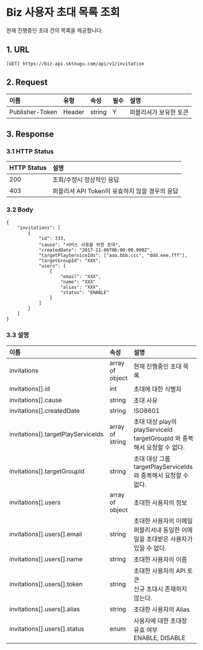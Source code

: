 # Biz 사용자 초대 목록 조회

현재 진행중인 초대 건의 목록을 제공합니다.

## 1. URL <a id="Biz&#xC0AC;&#xC6A9;&#xC790;&#xCD08;&#xB300;&#xBAA9;&#xB85D;&#xC870;&#xD68C;v1-1.URL"></a>

```text
[GET] https://biz-api.sktnugu.com/api/v1/invitation
```

## 2. Request <a id="Biz&#xC0AC;&#xC6A9;&#xC790;&#xCD08;&#xB300;&#xBAA9;&#xB85D;&#xC870;&#xD68C;v1-2.Request"></a>

| 이름 | 유형 | 속성 | 필수 | 설명 |
| :--- | :--- | :--- | :--- | :--- |
| Publisher-Token | Header | string | Y | 퍼블리셔가 보유한 토큰 |

## 3. Response <a id="Biz&#xC0AC;&#xC6A9;&#xC790;&#xCD08;&#xB300;&#xBAA9;&#xB85D;&#xC870;&#xD68C;v1-3.Response"></a>

### 3.1 HTTP Status <a id="Biz&#xC0AC;&#xC6A9;&#xC790;&#xCD08;&#xB300;&#xBAA9;&#xB85D;&#xC870;&#xD68C;v1-3.1HTTPStatus"></a>

| HTTP Status | 설명 |
| :--- | :--- |
| 200 | 조회/수정시 정상적인 응답 |
| 403 | 퍼블리셔 API Token이 유효하지 않을 경우의 응답 |

### 3.2 Body <a id="Biz&#xC0AC;&#xC6A9;&#xC790;&#xCD08;&#xB300;&#xBAA9;&#xB85D;&#xC870;&#xD68C;v1-3.2Body"></a>

```text
{
    "invitations": [
        {
            "id": 333,
            "cause": "서비스 사용을 위한 초대",
            "createdDate": "2017-11-06T06:00:00.000Z",
            "targetPlayServiceIds": ["aaa.bbb.ccc", "ddd.eee.fff"],
            "targetGroupId": "XXX",
            "users": [
                {
                    "email": "XXX",
                    "name": "XXX"
                    "alias": "XXX",
                    "status": "ENABLE"
                }
            ]
        }
    ]
}
```

### 3.3 설명 <a id="Biz&#xC0AC;&#xC6A9;&#xC790;&#xCD08;&#xB300;&#xBAA9;&#xB85D;&#xC870;&#xD68C;v1-3.3&#xC124;&#xBA85;"></a>

|이름 | 속성 | 설명 |
| :--- | :--- | :--- |
| invitations | array of object | 현재 진행중인 초대 목록 |
| invitations\[\].id | int | 초대에 대한 식별자 |
| invitations\[\].cause | string | 초대 사유 |
| invitations\[\].createdDate | string | ISO8601 |
| invitations\[\].targetPlayServiceIds | array of string | 초대 대상 play의 playServiceId<br>targetGroupId 와 중복해서 요청할 수 없다. |
| invitations\[\].targetGroupId | string | 초대 대상 그룹<br>targetPlayServiceIds 와 중복해서 요청할 수 없다. |
| invitations\[\].users | array of object | 초대한 사용자의 정보 |
| invitations\[\].users\[\].email | string | 초대한 사용자의 이메일<br>퍼블리셔내 동일한 이메일을 초대받은 사용자가 있을 수 없다. |
| invitations\[\].users\[\].name | string | 초대한 사용자의 이름 |
| invitations\[\].users\[\].token | string | 초대한 사용자의 API 토큰<br>신규 초대시 존재하지 않는다. |
| invitations\[\].users\[\].alias | string | 초대한 사용자의 Alias |
| invitations\[\].users\[\].status | enum | 사용자에 대한 초대장 유효 여부<br>ENABLE, DISABLE |
